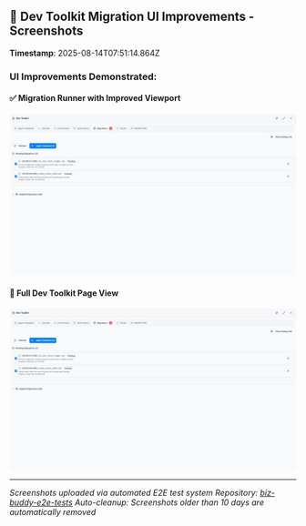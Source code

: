 ## 📸 Dev Toolkit Migration UI Improvements - Screenshots

**Timestamp**: 2025-08-14T07:51:14.864Z

### UI Improvements Demonstrated:

#### ✅ Migration Runner with Improved Viewport
![01-migration-runner-improved.png](https://raw.githubusercontent.com/gianmatteo-arcana/biz-buddy-e2e-tests/main/uploaded-screenshots/issue-19/2025-08-14T07-47-57/01-migration-runner-improved.png)

#### 📄 Full Dev Toolkit Page View
![03-dev-toolkit-full-page.png](https://raw.githubusercontent.com/gianmatteo-arcana/biz-buddy-e2e-tests/main/uploaded-screenshots/issue-19/2025-08-14T07-47-57/03-dev-toolkit-full-page.png)

---
*Screenshots uploaded via automated E2E test system*
*Repository: [biz-buddy-e2e-tests](https://github.com/gianmatteo-arcana/biz-buddy-e2e-tests)*
*Auto-cleanup: Screenshots older than 10 days are automatically removed*